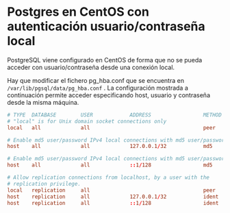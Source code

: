 # Postgres en CentOS con autenticación usuario/contraseña local 
PostgreSQL viene configurado en CentOS de forma que no se pueda acceder con usuario/contraseña desde una conexión local.

Hay que modificar el fichero pg_hba.conf que se encuentra en `/var/lib/pgsql/data/pg_hba.conf` .
La configuración mostrada a continuación permite acceder especificando host, usuario y contraseña desde la misma máquina.

``` conf
# TYPE  DATABASE        USER            ADDRESS                 METHOD
# "local" is for Unix domain socket connections only
local   all             all                                     peer

# Enable md5 user/password IPv4 local connections with md5 user/password auth
host    all             all             127.0.0.1/32            md5

# Enable md5 user/password IPv4 local connections with md5 user/password auth
host    all             all             ::1/128                 md5

# Allow replication connections from localhost, by a user with the
# replication privilege.
local   replication     all                                     peer
host    replication     all             127.0.0.1/32            ident
host    replication     all             ::1/128                 ident
```
